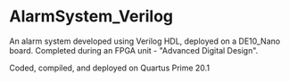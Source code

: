# AlarmSystem_Verilog
An alarm system developed using Verilog HDL, deployed on a DE10_Nano board. Completed during an FPGA unit - "Advanced Digital Design".

Coded, compiled, and deployed on Quartus Prime 20.1
